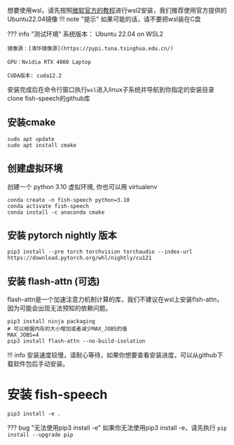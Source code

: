 想要使用wsl，请先按照[微软官方的教程](https://learn.microsoft.com/en-us/windows/wsl/install)进行wsl2安装，我们推荐使用官方提供的Ubuntu22.04镜像
!!! note "提示"
    如果可能的话，请不要把wsl装在C盘

??? info "测试环境"
    系统版本： Ubuntu 22.04 on WSL2

    镜像源：[清华镜像源](https://pypi.tuna.tsinghua.edu.cn/)

    GPU：Nvidia RTX 4060 Laptop

    CUDA版本: cuda12.2

安装完成后在命令行窗口执行`wsl`进入linux子系统并导航到你指定的安装目录clone fish-speech的github库
## 安装cmake
```
sudo apt update
sudo apt install cmake
```
## 创建虚拟环境
创建一个 python 3.10 虚拟环境, 你也可以用 virtualenv
```
conda create -n fish-speech python=3.10
conda activate fish-speech
conda install -c anaconda cmake
```

## 安装 pytorch nightly 版本
```
pip3 install --pre torch torchvision torchaudio --index-url https://download.pytorch.org/whl/nightly/cu121
```

## 安装 flash-attn (可选)
flash-attn是一个加速注意力机制计算的库，我们不建议在wsl上安装flsh-attn，因为可能会出现无法预知的依赖问题。
```
pip3 install ninja packaging
# 可以根据内存的大小增加或者减少MAX_JOBS的值
MAX_JOBS=4
pip3 install flash-attn --no-build-isolation
```
!!! info
    安装速度较慢，请耐心等待，如果你想要查看安装进度，可以从github下载软件包后手动安装。

# 安装 fish-speech
```
pip3 install -e .
```
??? bug "无法使用pip3 install -e"
    如果你无法使用pip3 install -e，请先执行
    ```
    pip install --upgrade pip
    ```
